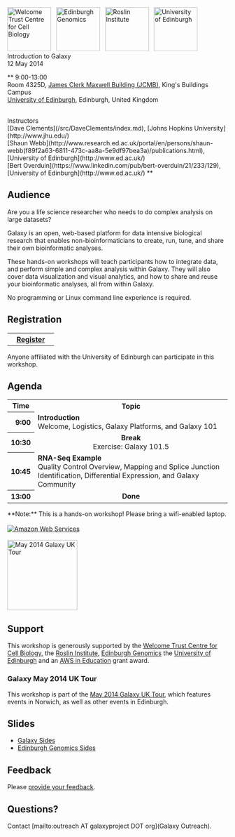 <div class='center'>
<a href='http://www.wcb.ed.ac.uk/'><img src="/src/Images/Logos/WTCCBLogo.png" alt="Welcome Trust Centre for Cell Biology" height="100" /></a> &nbsp; 
<a href='http://www.genomics.ed.ac.uk/'><img src="/src/Images/Logos/EdinburghGenomics.png" alt="Edinburgh Genomics" height="100" /></a>
&nbsp; 
<a href='http://www.roslin.ed.ac.uk/'><img src="/src/Images/Logos/RoslinLogo.jpg" alt="Roslin Institute" height="100" /></a> 
&nbsp; 
<a href='http://www.ed.ac.uk/'><img src="/src/Images/Logos/UEdinburghSquareLogo.png" alt="University of Edinburgh" height="100" /></a> 
<div class='title'>Introduction to Galaxy<br />12 May 2014</div>

**
9:00-13:00<br />
Room 4325D, [James Clerk Maxwell Building (JCMB)](http://www.ph.ed.ac.uk/about/locations/jcmb), King's Buildings Campus<br /> 
[University of Edinburgh](http://www.ed.ac.uk/), Edinburgh, United Kingdom

<br />
Instructors<br />[Dave Clements](/src/DaveClements/index.md), [Johns Hopkins University](http://www.jhu.edu/)<br /> [Shaun Webb](http://www.research.ed.ac.uk/portal/en/persons/shaun-webb(f89f2a63-6811-473c-aa8a-5e9df97bea3a)/publications.html), [University of Edinburgh](http://www.ed.ac.uk/)<br />
[Bert Overduin](https://www.linkedin.com/pub/bert-overduin/21/233/129), [University of Edinburgh](http://www.ed.ac.uk/)
**
</div>

## Audience

Are you a life science researcher who needs to do complex analysis on large datasets?

Galaxy is an open, web-based platform for data intensive biological research that enables non-bioinformaticians to create, run, tune, and share their own bioinformatic analyses.

These hands-on workshops will teach participants how to integrate data, and perform simple and complex analysis within Galaxy. They will also cover data visualization and visual analytics, and how to share and reuse your bioinformatic analyses, all from within Galaxy.

No programming or Linux command line experience is required.


## Registration

<table>
  <tr>
    <th> &nbsp;&nbsp; <a href='http://www.bioinformatics.ed.ac.uk/events/galaxy-workshop'>Register</a> &nbsp;&nbsp; </th>
  </tr>
</table>


Anyone affiliated with the University of Edinburgh can participate in this workshop.

## Agenda

<table>
  <tr class="th" >
    <th> Time </th>
    <th> Topic </th>
  </tr>
  <tr>
    <th style=" text-align: right;"> 9:00 </th>
    <td> <strong>Introduction</strong><div class='indent'>Welcome, Logistics, Galaxy Platforms, and Galaxy 101</div> </td>
  </tr>
  <tr>
    <th style=" text-align: right;"> 10:30 </th>
    <td style=" text-align: center;"> <strong>Break</strong><div class='indent'>Exercise: Galaxy 101.5</div> </td>
  </tr>
  <tr>
    <th style=" text-align: right;"> 10:45 </th>
    <td> <strong>RNA-Seq Example</strong><div class='indent'>Quality Control Overview, Mapping and Splice Junction Identification, Differential Expression, and Galaxy Community</div>  </td>
  </tr>
  <tr>
    <th style=" text-align: right;"> 13:00 </th>
    <td style=" text-align: center;"> <strong>Done</strong> </td>
  </tr>
</table>



<div class='center'>**Note:** This is a hands-on workshop!  Please bring a wifi-enabled laptop.</div>

<div class='right'>
<br /><a href='http://aws.amazon.com/'><img src="/src/Images/Logos/AWSLogo.png" alt="Amazon Web Services" /></a><br /><br />
<a href='/src/Events/UKMay2014/index.md'><img src="/src/Images/Logos/UKMay2014Tour.png" alt="May 2014 Galaxy UK Tour" width="160px" /></a>
</div>

## Support

This workshop is generously supported by the [Welcome Trust Centre for Cell Biology](http://www.wcb.ed.ac.uk/), the [Roslin Institute](http://www.roslin.ed.ac.uk/), [Edinburgh Genomics](http://www.genomics.ed.ac.uk/) the [University of Edinburgh](http://www.ed.ac.uk/) and an [AWS in Education](http://aws.amazon.com/education/) grant award.

### Galaxy May 2014 UK Tour

This workshop is part of the [May 2014 Galaxy UK Tour](/src/Events/UKMay2014/index.md), which features events in Norwich, as well as other events in Edinburgh.

## Slides

* [Galaxy Sides](PLACEHOLDER_ATTACHMENT_URL/src/Documents/Presentations/201405UEDINBURGHWorkshop.pdf)   
* [Edinburgh Genomics Sides](PLACEHOLDER_ATTACHMENT_URL/src/Documents/Presentations/201405EdinburghGenomics.pdf)   

## Feedback

Please [provide your feedback](http://bit.ly/gxyedifeedback).

## Questions?

Contact [mailto:outreach AT galaxyproject DOT org](Galaxy Outreach).
